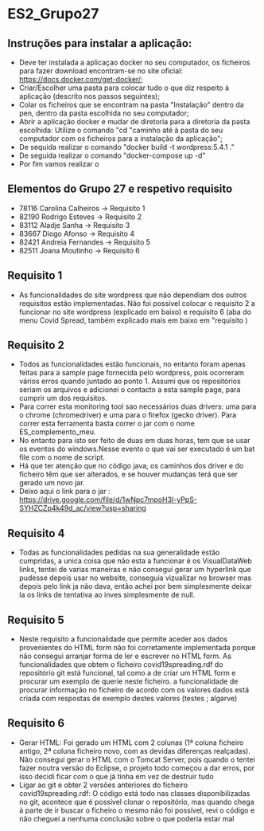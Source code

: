 # ES2_Grupo27

## Instruções para instalar a aplicação:
- Deve ter instalada a aplicaçao docker no seu computador, os ficheiros para fazer download encontram-se no site oficial: https://docs.docker.com/get-docker/;
- Criar/Escolher uma pasta para colocar tudo o que diz respeito à aplicação (descrito nos passos seguintes);
- Colar os ficheiros que se encontram na pasta "Instalação" dentro da pen, dentro da pasta escolhida no seu computador;
- Abrir a aplicação docker e mudar de diretoria para a diretoria da pasta escolhida: Utilize o comando "cd "caminho até à pasta do seu computador com os ficheiros para a instalação da aplicação";
- De sequida realizar o comando "docker build -t wordpress:5.4.1 ."
- De seguida realizar o comando "docker-compose up -d"
- Por fim vamos realizar o 



## Elementos do Grupo 27 e respetivo requisito
- 78116 Carolina Calheiros -> Requisito 1
- 82190 Rodrigo Esteves -> Requisito 2
- 83112 Aladje Sanha -> Requisito 3
- 83667 Diogo Afonso -> Requisito 4
- 82421 Andreia Fernandes -> Requisito 5
- 82511 Joana Moutinho -> Requisito 6

## Requisito 1
- As funcionalidades do site wordpress que não dependiam dos outros requisitos estão implementadas. Não foi possível colocar o requisito 2 a funcionar no site wordpress (explicado em baixo) e requisito 6 (aba do menu Covid Spread, também explicado mais em baixo em "requisito )
## Requisito 2
- Todos as funcionalidades estão funcionais, no entanto foram apenas feitas para
a sample page fornecida pelo wordpress, pois ocorreram vários erros 
quando juntado ao ponto 1. Assumi que os repositórios seriam os arquivos 
e adicionei o contacto a esta sample page, para cumprir um dos requisitos.
- Para correr esta monitoring tool sao necessários duas drivers: uma para o 
chrome (chromedriver) e uma para o firefox (gecko driver).
Para correr esta ferramenta basta correr o jar com o nome ES_complemento_meu. 
- No entanto para isto ser feito de duas em duas horas, tem que se usar os eventos 
do windows.Nesse evento o que vai ser executado é um bat file com o nome de script.
- Há que ter atenção que no código java, os caminhos dos driver e do ficheiro têm que 
ser alterados, e se houver mudanças terá que ser gerado um novo jar.
- Deixo aqui o link para o jar : https://drive.google.com/file/d/1wNpc7mpoH3I-yPpS-SYHZCZp4k49d_ac/view?usp=sharing

## Requisito 4
- Todas as funcionalidades pedidas na sua generalidade estão cumpridas, a unica coisa que não esta a funcionar é os VisualDataWeb links, tentei de varias maneiras e não consegui gerar um hyperlink que pudesse depois usar no website, conseguia vizualizar no browser mas depois pelo link ja não dava, então achei por bem simplesmente deixar la os links de tentativa ao inves simplesmente de null.

## Requisito 5
- Neste requisito a funcionalidade que permite aceder aos dados provenientes do HTML form não foi corretamente implementada porque não consegui arranjar forma de ler e escrever no HTML form.
As funcionalidades que obtem o ficheiro covid19spreading.rdf do repositório git está funcional, tal como a de criar um HTML form e procurar um exemplo de querie neste ficheiro.
a funcionalidade de procurar informação no ficheiro de acordo com os valores dados está criada com respostas de exemplo  destes valores (testes ; algarve)


## Requisito 6 
- Gerar HTML: Foi gerado um HTML com 2 colunas (1ª coluna ficheiro antigo, 2ª coluna ficheiro novo, com as devidas diferenças realçadas). Não consegui gerar o HTML com o Tomcat Server, pois quando o tentei fazer noutra versão do Eclipse, o projeto todo começou a dar          erros,    por isso decidi ficar com o que já tinha em vez de destruir tudo
- Ligar ao git e obter 2 versões anteriores do ficheiro covid19spreading.rdf: O código está todo nas classes disponibilizadas no git, acontece que é possível clonar o repositório, mas quando chega à parte de ir        buscar o ficheiro o mesmo não foi possível, revi o código e não cheguei a nenhuma conclusão sobre o que poderia estar mal
